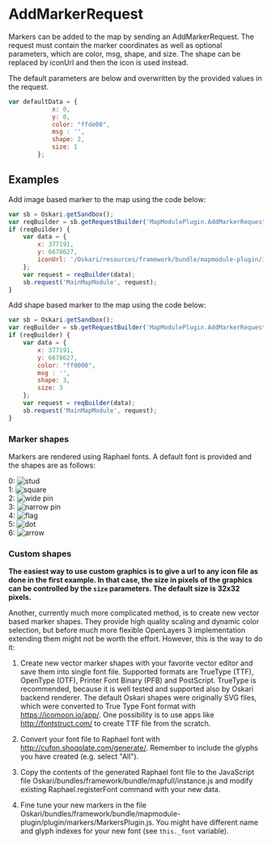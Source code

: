 # AddMarkerRequest

Markers can be added to the map by sending an AddMarkerRequest. The request must contain the marker coordinates as well as 
optional parameters, which are color, msg, shape, and size. The shape can be replaced by iconUrl and then the icon is used 
instead.

The default parameters are below and overwritten by the provided values in the request.
```javascript
var defaultData = {
            x: 0,
            y: 0,
            color: "ffde00",
            msg : '',
            shape: 2,
            size: 1
        };
```

## Examples

Add image based marker to the map using the code below:
```javascript
var sb = Oskari.getSandbox();
var reqBuilder = sb.getRequestBuilder('MapModulePlugin.AddMarkerRequest');
if (reqBuilder) {
    var data = {
        x: 377191,
        y: 6678627,
        iconUrl: '/Oskari/resources/framework/bundle/mapmodule-plugin/images/marker.png'
    };
    var request = reqBuilder(data);
    sb.request('MainMapModule', request);
}
```

Add shape based marker to the map using the code below:
```javascript
var sb = Oskari.getSandbox();
var reqBuilder = sb.getRequestBuilder('MapModulePlugin.AddMarkerRequest');
if (reqBuilder) {
    var data = {
        x: 377191,
        y: 6678627,
        color: "ff0000",
        msg : '',
        shape: 3,
        size: 3
    };
    var request = reqBuilder(data);
    sb.request('MainMapModule', request);
}
```

### Marker shapes

Markers are rendered using Raphael fonts. A default font is provided and the shapes are as follows:

0: ![stud](/images/documentation/requests/marker-stud.png)  
1: ![square](/images/documentation/requests/marker-square.png)  
2: ![wide pin](/images/documentation/requests/marker-pin.png)  
3: ![narrow pin](/images/documentation/requests/marker-pin2.png)  
4: ![flag](/images/documentation/requests/marker-flag.png)  
5: ![dot](/images/documentation/requests/marker-dot.png)  
6: ![arrow](/images/documentation/requests/marker-arrow.png)  


### Custom shapes

**The easiest way to use custom graphics is to give a url to any icon file as done in the first example. In that case, the 
size in pixels of the graphics can be controlled by the `size` parameters. The default size is 32x32 pixels.**

Another, currently much more complicated method, is to create new vector based marker shapes. They provide high quality 
scaling and dynamic color selection, but before much more flexible OpenLayers 3 implementation extending them might not be 
worth the effort. However, this is the way to do it:

1. Create new vector marker shapes with your favorite vector editor and save them into single font file. Supported formats 
are TrueType (TTF), OpenType (OTF), Printer Font Binary (PFB) and PostScript. TrueType is recommended, because it is well 
tested and supported also by Oskari backend renderer. The default Oskari shapes were originally SVG files, which were 
converted to True Type Font format with https://icomoon.io/app/. One possibility is to use apps like 
http://fontstruct.com/ to create TTF file from the scratch.

2. Convert your font file to Raphael font with http://cufon.shoqolate.com/generate/. Remember to include the glyphs you 
have created (e.g. select "All").

3. Copy the contents of the generated Raphael font file to the JavaScript file 
Oskari/bundles/framework/bundle/mapfull/instance.js and modify existing Raphael.registerFont command with your new data.

4. Fine tune your new markers in the file 
Oskari/bundles/framework/bundle/mapmodule-plugin/plugin/markers/MarkersPlugin.js. You might have different name and glyph 
indexes for your new font (see `this._font` variable).


